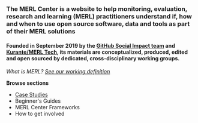 ### The MERL Center is a website to help monitoring, evaluation, research and learning (MERL) practitioners understand if, how and when to use open source software, data and tools as part of their MERL solutions

#### Founded in September 2019 by the [GitHub Social Impact team](https://socialimpact.github.com) and [Kurante/MERL Tech](http://merltech.org), its materials are conceptualized, produced, edited and open sourced by dedicated, cross-disciplinary working groups.

_What is MERL? [See our working definition](https://github.com/MERLTech/MERL-Center-public/blob/master/MERLdefinition.md)_

**Browse sections**
- [Case Studies](https://github.com/MERLTech/MERL-Center-public/blob/master/pages/example.html)
- Beginner's Guides
- MERL Center Frameworks
- How to get involved
